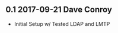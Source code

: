 ## 0.1 2017-09-21 Dave Conroy <dave at tiredofit dot ca>

* Initial Setup w/ Tested LDAP and LMTP


